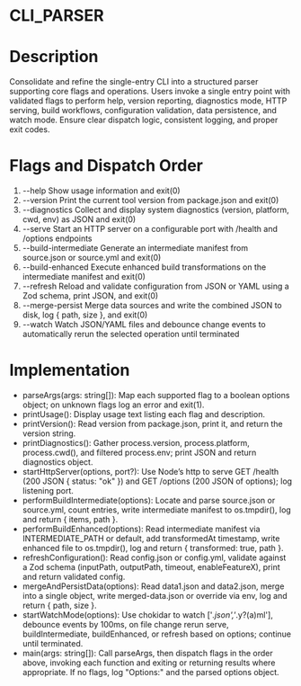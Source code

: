 # CLI_PARSER

# Description
Consolidate and refine the single-entry CLI into a structured parser supporting core flags and operations. Users invoke a single entry point with validated flags to perform help, version reporting, diagnostics mode, HTTP serving, build workflows, configuration validation, data persistence, and watch mode. Ensure clear dispatch logic, consistent logging, and proper exit codes.

# Flags and Dispatch Order
1. --help               Show usage information and exit(0)
2. --version            Print the current tool version from package.json and exit(0)
3. --diagnostics        Collect and display system diagnostics (version, platform, cwd, env) as JSON and exit(0)
4. --serve              Start an HTTP server on a configurable port with /health and /options endpoints
5. --build-intermediate Generate an intermediate manifest from source.json or source.yml and exit(0)
6. --build-enhanced    Execute enhanced build transformations on the intermediate manifest and exit(0)
7. --refresh           Reload and validate configuration from JSON or YAML using a Zod schema, print JSON, and exit(0)
8. --merge-persist     Merge data sources and write the combined JSON to disk, log { path, size }, and exit(0)
9. --watch             Watch JSON/YAML files and debounce change events to automatically rerun the selected operation until terminated

# Implementation
- parseArgs(args: string[]): Map each supported flag to a boolean options object; on unknown flags log an error and exit(1).
- printUsage(): Display usage text listing each flag and description.
- printVersion(): Read version from package.json, print it, and return the version string.
- printDiagnostics(): Gather process.version, process.platform, process.cwd(), and filtered process.env; print JSON and return diagnostics object.
- startHttpServer(options, port?): Use Node’s http to serve GET /health (200 JSON { status: "ok" }) and GET /options (200 JSON of options); log listening port.
- performBuildIntermediate(options): Locate and parse source.json or source.yml, count entries, write intermediate manifest to os.tmpdir(), log and return { items, path }.
- performBuildEnhanced(options): Read intermediate manifest via INTERMEDIATE_PATH or default, add transformedAt timestamp, write enhanced file to os.tmpdir(), log and return { transformed: true, path }.
- refreshConfiguration(): Read config.json or config.yml, validate against a Zod schema (inputPath, outputPath, timeout, enableFeatureX), print and return validated config.
- mergeAndPersistData(options): Read data1.json and data2.json, merge into a single object, write merged-data.json or override via env, log and return { path, size }.
- startWatchMode(options): Use chokidar to watch ['*.json','*.y?(a)ml'], debounce events by 100ms, on file change rerun serve, buildIntermediate, buildEnhanced, or refresh based on options; continue until terminated.
- main(args: string[]): Call parseArgs, then dispatch flags in the order above, invoking each function and exiting or returning results where appropriate. If no flags, log "Options:" and the parsed options object.
